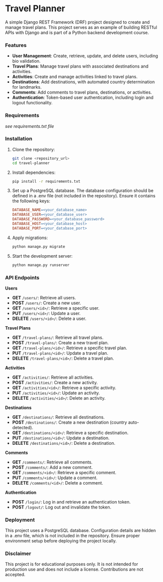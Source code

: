 # Travel Planner
A simple Django REST Framework (DRF) project designed to create and manage travel plans. This project serves as an example of building RESTful APIs with Django and is part of a Python backend development course.

### Features
- **User Management**: Create, retrieve, update, and delete users, including bio validation.
- **Travel Plans**: Manage travel plans with associated destinations and activities.
- **Activities**: Create and manage activities linked to travel plans.
- **Destinations**: Add destinations, with automated country determination for landmarks.
- **Comments**: Add comments to travel plans, destinations, or activities.
- **Authentication**: Token-based user authentication, including login and logout functionality.

### Requirements

*see requirements.txt file*

### Installation
1. Clone the repository:

    ```bash
    git clone <repository_url>
    cd travel-planner
    ```
2. Install dependencies:

    ```bash
    pip install -r requirements.txt
    ```
3. Set up a PostgreSQL database. The database configuration should be defined in a .env file (not included in the repository). Ensure it contains the following keys:

    ```makefile
    DATABASE_NAME=<your_database_name>
    DATABASE_USER=<your_database_user>
    DATABASE_PASSWORD=<your_database_password>
    DATABASE_HOST=<your_database_host>
    DATABASE_PORT=<your_database_port>
    ```
4. Apply migrations:

    ```bash
    python manage.py migrate
    ```
5. Start the development server:

    ```bash
    python manage.py runserver
    ```
### API Endpoints
**Users**
- **GET** `/users/`: Retrieve all users.
- **POST** `/users/`: Create a new user.
- **GET** `/users/<id>/`: Retrieve a specific user.
- **PUT** `/users/<id>/`: Update a user.
- **DELETE** `/users/<id>/`: Delete a user.

**Travel Plans**
- **GET** `/travel-plans/`: Retrieve all travel plans.
- **POST** `/travel-plans/`: Create a new travel plan.
- **GET** `/travel-plans/<id>/`: Retrieve a specific travel plan.
- **PUT** `/travel-plans/<id>/`: Update a travel plan.
- **DELETE** `/travel-plans/<id>/`: Delete a travel plan.

**Activities**
- **GET** `/activities/`: Retrieve all activities.
- **POST** `/activities/`: Create a new activity.
- **GET** `/activities/<id>/`: Retrieve a specific activity.
- **PUT** `/activities/<id>/`: Update an activity.
- **DELETE** `/activities/<id>/`: Delete an activity.

**Destinations**
- **GET** `/destinations/`: Retrieve all destinations.
- **POST** `/destinations/`: Create a new destination (country auto-detected).
- **GET** `/destinations/<id>/`: Retrieve a specific destination.
- **PUT** `/destinations/<id>/`: Update a destination.
- **DELETE** `/destinations/<id>/`: Delete a destination.

**Comments**
- **GET** `/comments/`: Retrieve all comments.
- **POST** `/comments/`: Add a new comment.
- **GET** `/comments/<id>/`: Retrieve a specific comment.
- **PUT** `/comments/<id>/`: Update a comment.
- **DELETE** `/comments/<id>/`: Delete a comment.

**Authentication**
- **POST** `/login/`: Log in and retrieve an authentication token.
- **POST** `/logout/`: Log out and invalidate the token.

### Deployment
This project uses a PostgreSQL database. Configuration details are hidden in a .env file, which is not included in the repository. Ensure proper environment setup before deploying the project locally.

### Disclaimer
This project is for educational purposes only. It is not intended for production use and does not include a license. Contributions are not accepted.
